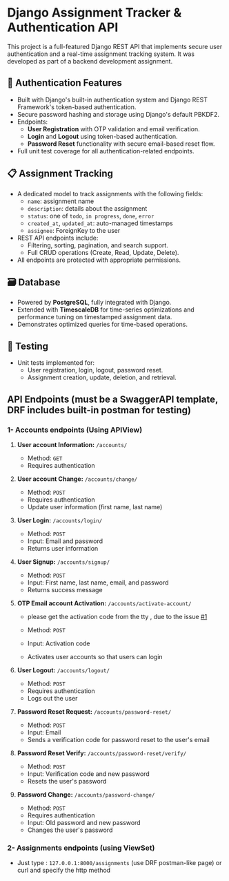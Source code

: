 # Django Assignment Tracker & Authentication API

This project is a full-featured Django REST API that implements secure user authentication and a real-time assignment tracking system. It was developed as part of a backend development assignment.

## 🔐 Authentication Features

- Built with Django's built-in authentication system and Django REST Framework's token-based authentication.
- Secure password hashing and storage using Django's default PBKDF2.
- Endpoints:
  - **User Registration** with OTP validation and email verification.
  - **Login** and **Logout** using token-based authentication.
  - **Password Reset** functionality with secure email-based reset flow.
- Full unit test coverage for all authentication-related endpoints.

## 📋 Assignment Tracking

- A dedicated model to track assignments with the following fields:
  - `name`: assignment name
  - `description`: details about the assignment
  - `status`: one of `todo`, `in progress`, `done`, `error`
  - `created_at`, `updated_at`: auto-managed timestamps
  - `assignee`: ForeignKey to the user
- REST API endpoints include:
  - Filtering, sorting, pagination, and search support.
  - Full CRUD operations (Create, Read, Update, Delete).
- All endpoints are protected with appropriate permissions.

## 🗃️ Database

- Powered by **PostgreSQL**, fully integrated with Django.
- Extended with **TimescaleDB** for time-series optimizations and performance tuning on timestamped assignment data.
- Demonstrates optimized queries for time-based operations.

## 🧪 Testing

- Unit tests implemented for:
  - User registration, login, logout, password reset.
  - Assignment creation, update, deletion, and retrieval.

## API Endpoints (must be a SwaggerAPI template, DRF includes built-in postman for testing)

### 1- Accounts endpoints (Using APIView)

1. **User account Information:** `/accounts/`
    - Method: `GET`
    - Requires authentication

2. **User account Change:** `/accounts/change/`
    - Method: `POST`
    - Requires authentication
    - Update user information (first name, last name)

3. **User Login:** `/accounts/login/`
    - Method: `POST`
    - Input: Email and password
    - Returns user information

4. **User Signup:** `/accounts/signup/`
    - Method: `POST`
    - Input: First name, last name, email, and password
    - Returns success message

5. **OTP Email account Activation:** `/accounts/activate-account/`
   
   - please get the activation code from the tty , due to the issue
   [#1](https://github.com/wassim31/attraxia_django_assessment/issues/1)

    - Method: `POST`
    - Input: Activation code
    - Activates user accounts so that users can login

6. **User Logout:** `/accounts/logout/`
    - Method: `POST`
    - Requires authentication
    - Logs out the user

7. **Password Reset Request:** `/accounts/password-reset/`
    - Method: `POST`
    - Input: Email
    - Sends a verification code for password reset to the user's email

8. **Password Reset Verify:** `/accounts/password-reset/verify/`
    - Method: `POST`
    - Input: Verification code and new password
    - Resets the user's password



9. **Password Change:** `/accounts/password-change/`
    - Method: `POST`
    - Requires authentication
    - Input: Old password and new password
    - Changes the user's password

### 2- Assignments endpoints (using ViewSet)

- Just type : `127.0.0.1:8000/assignments` (use DRF postman-like page) or curl and specify the http method
